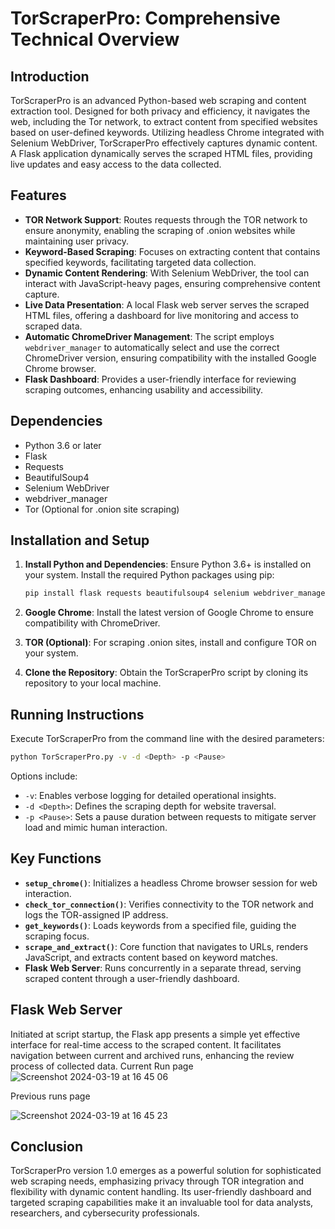 # TorScraperPro: Comprehensive Technical Overview

## Introduction

TorScraperPro is an advanced Python-based web scraping and content extraction tool. Designed for both privacy and efficiency, it navigates the web, including the Tor network, to extract content from specified websites based on user-defined keywords. Utilizing headless Chrome integrated with Selenium WebDriver, TorScraperPro effectively captures dynamic content. A Flask application dynamically serves the scraped HTML files, providing live updates and easy access to the data collected.

## Features

- **TOR Network Support**: Routes requests through the TOR network to ensure anonymity, enabling the scraping of .onion websites while maintaining user privacy.
- **Keyword-Based Scraping**: Focuses on extracting content that contains specified keywords, facilitating targeted data collection.
- **Dynamic Content Rendering**: With Selenium WebDriver, the tool can interact with JavaScript-heavy pages, ensuring comprehensive content capture.
- **Live Data Presentation**: A local Flask web server serves the scraped HTML files, offering a dashboard for live monitoring and access to scraped data.
- **Automatic ChromeDriver Management**: The script employs `webdriver_manager` to automatically select and use the correct ChromeDriver version, ensuring compatibility with the installed Google Chrome browser.
- **Flask Dashboard**: Provides a user-friendly interface for reviewing scraping outcomes, enhancing usability and accessibility.

## Dependencies

- Python 3.6 or later
- Flask
- Requests
- BeautifulSoup4
- Selenium WebDriver
- webdriver_manager
- Tor (Optional for .onion site scraping)

## Installation and Setup

1. **Install Python and Dependencies**:
    Ensure Python 3.6+ is installed on your system. Install the required Python packages using pip:

    ```bash
    pip install flask requests beautifulsoup4 selenium webdriver_manager
    ```

2. **Google Chrome**:
    Install the latest version of Google Chrome to ensure compatibility with ChromeDriver.

3. **TOR (Optional)**:
    For scraping .onion sites, install and configure TOR on your system.

4. **Clone the Repository**:
    Obtain the TorScraperPro script by cloning its repository to your local machine.

## Running Instructions

Execute TorScraperPro from the command line with the desired parameters:

```bash
python TorScraperPro.py -v -d <Depth> -p <Pause>
```

Options include:
- `-v`: Enables verbose logging for detailed operational insights.
- `-d <Depth>`: Defines the scraping depth for website traversal.
- `-p <Pause>`: Sets a pause duration between requests to mitigate server load and mimic human interaction.

## Key Functions

- **`setup_chrome()`**: Initializes a headless Chrome browser session for web interaction.
- **`check_tor_connection()`**: Verifies connectivity to the TOR network and logs the TOR-assigned IP address.
- **`get_keywords()`**: Loads keywords from a specified file, guiding the scraping focus.
- **`scrape_and_extract()`**: Core function that navigates to URLs, renders JavaScript, and extracts content based on keyword matches.
- **Flask Web Server**: Runs concurrently in a separate thread, serving scraped content through a user-friendly dashboard.

## Flask Web Server

Initiated at script startup, the Flask app presents a simple yet effective interface for real-time access to the scraped content. It facilitates navigation between current and archived runs, enhancing the review process of collected data.
Current Run page
![Screenshot 2024-03-19 at 16 45 06](https://github.com/0999ad/DarkWebScraper/assets/34707278/947027f7-580f-4eb8-9270-0f5dbfabd5c4)

Previous runs page

![Screenshot 2024-03-19 at 16 45 23](https://github.com/0999ad/DarkWebScraper/assets/34707278/7209d4a6-4e23-4662-ad15-14f705d61469)

## Conclusion

TorScraperPro version 1.0 emerges as a powerful solution for sophisticated web scraping needs, emphasizing privacy through TOR integration and flexibility with dynamic content handling. Its user-friendly dashboard and targeted scraping capabilities make it an invaluable tool for data analysts, researchers, and cybersecurity professionals.
